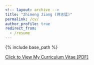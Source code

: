 ```yaml
---
<!-- layout: archive -->
title: "Zhimeng Jiang (蒋志猛)"
permalink: /cv/
author_profile: true
redirect_from:
  - /resume
---
```


{% include base_path %}

[Click to View My Curriculum Vitae [PDF]](http://zhimengj0326.github.io/files/CV_ZM.pdf)

<!-- <embed src="http://zhimengjiang.com/files/zhimengjiang_cv.pdf" width="650" height="1800" type='application/pdf'> -->